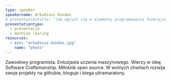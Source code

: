 ```yaml
---
type: speaker
speakername: Arkadiusz Kondas
# presentationtitle: "Jak wgryźć się w elementy programowania funkcyjnego podczas refaktoryzacji kodu w Javie?"
presentationtype: 
  - prezentacja 
  - machine learing
resources:
  - src: "arkadiusz-kondas.jpg"
    name: "photo"
---
```


Zawodowy programista. Entuzjasta uczenia maszynowego. Wierzy w ideę Software Craftsmanship. Miłośnik open source. W wolnych chwilach rozwija swoje projekty na githubie, bloguje i biega ultramaratony.